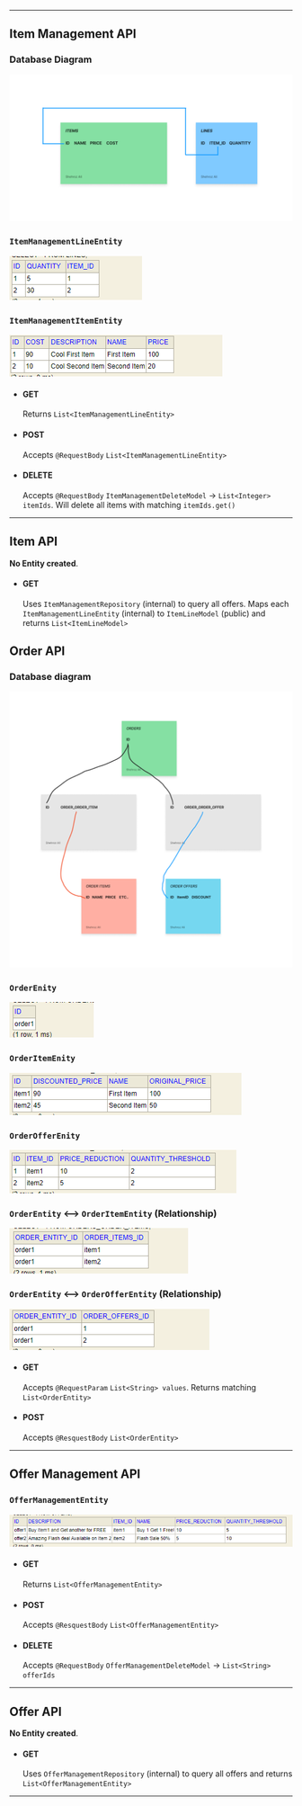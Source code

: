 [//]: # (## Trade-offs)

[//]: # (3 September 2022: Now, after implementing `ItemAPI`, `ItemManagementAPI` and `OrderAPI` I have two choices to proceed with the exercise.)

[//]: # ()
[//]: # (Choice 1: Whether I should go start writing Tests for the implemented stuffs completed till date and start building more features like better Error Handling, Validations and Exceptional Handling.)

[//]: # ()
[//]: # (Choice 2: Go on implementing the last part of exercise i.e. `OfferAPI` and `OfferManagementAPI`so I will cover all the User stories and APIs. As )

<hr /> 

## Item Management API
### Database Diagram
![Item Management API Database schema](SadaParcel%20-%20ItemAPI__ItemManagementAPI.png "Title")

### `ItemManagementLineEntity`
![Item Management API - ItemManagementLineEntity](ItemManagementAPI%20-%20ItemManagementLineEntity.png "Title")

### `ItemManagementItemEntity`
![Item Management API - ItemManagementItemEntity](ItemManagementAPI%20-%20ItemManagementItemEntity.png "Title")

* #### GET
  Returns `List<ItemManagementLineEntity>`
* #### POST
  Accepts `@RequestBody` `List<ItemManagementLineEntity>`
* #### DELETE
  Accepts `@RequestBody` `ItemManagementDeleteModel` -> `List<Integer> itemIds`. Will delete all items with matching `itemIds.get()`

<hr />

## Item API
**No Entity created**.
* #### GET
  Uses `ItemManagementRepository` (internal) to query all offers. Maps each `ItemManagementLineEntity` (internal) to `ItemLineModel` (public) and returns `List<ItemLineModel>`

## Order API
### Database diagram
![Order API Database schema](SadaParcel%20-%20Order%20API.png "Title")

### `OrderEnity`
![Order API - OrderEntity](OrderManagementAPI%20-%20OrderEntity.png "Title")

### `OrderItemEnity`
![Order API - OrderItemEntity](OrderManagementAPI%20-%20OrderItemEntity.png "Title")

### `OrderOfferEnity`
![Order API - OrderOfferEntity](OrderManagementAPI%20-%20OrderOfferEntity.png "Title")

### `OrderEntity` <--> `OrderItemEntity` (Relationship)
![Order API - ORDER_ORDER_ITEM](OrderManagementAPI%20-%20Relationship1.png "Title")

### `OrderEntity` <--> `OrderOfferEntity` (Relationship)
![Order API - ORDER_ORDER_OFFER](OrderManagementAPI%20-%20Relationship2.png "Title")

* #### GET
  Accepts `@RequestParam` `List<String> values`. Returns matching `List<OrderEntity>`
* #### POST
  Accepts `@ResquestBody` `List<OrderEntity>`

<hr />

## Offer Management API
### `OfferManagementEntity`
![Offer Management API - OfferManagementEntity](OfferManagementAPI%20-%20Entity.png "Title")

* #### GET
    Returns `List<OfferManagementEntity>`
* #### POST
    Accepts `@ResquestBody` `List<OfferManagementEntity>`
* #### DELETE
    Accepts `@RequestBody` `OfferManagementDeleteModel` -> `List<String> offerIds`

<hr />

## Offer API
**No Entity created**.
* #### GET
    Uses `OfferManagementRepository` (internal) to query all offers and returns `List<OfferManagementEntity>`

<hr />

[//]: # (# Trade-offs)

[//]: # ()
[//]: # (## Monolithic over Micro-services)

[//]: # (This is the no.1 trade-off, I felt while moving to finish Public Item API consumer package. The benefit I gained over following a monolithic architecture is that )

[//]: # (I can simply call `itemsManagementRepository.findAll&#40;&#41;` from `ItemsManagementAPI` package which is not a public API consumer package. Calling this method will simply return me a `List<ItemsManagementLineEntity>`. I can)

[//]: # (iterate over this `List`, create new `ItemModel`, call `ItemModel.set&#40;List<ith item>.get&#40;&#41;&#41;` and return `List<ItemModel>` to Public API consumer. This is because both Public and Internal consumers package lies within the same codebase. )